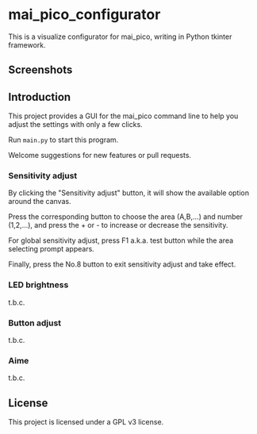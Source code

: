 # mai_pico_configurator

This is a visualize configurator for mai_pico, writing in Python tkinter framework.

## Screenshots

## Introduction

This project provides a GUI for the mai_pico command line to help you adjust the settings with only a few clicks.

Run `main.py` to start this program.

Welcome suggestions for new features or pull requests.

### Sensitivity adjust

By clicking the "Sensitivity adjust" button, it will show the available option around the canvas.

Press the corresponding button to choose the area (A,B,...) and number (1,2,...), and press the + or - to increase or decrease the sensitivity.

For global sensitivity adjust, press F1 a.k.a. test button while the area selecting prompt appears.

Finally, press the No.8 button to exit sensitivity adjust and take effect.

### LED brightness

t.b.c.

### Button adjust

t.b.c.

### Aime

t.b.c.

## License

This project is licensed under a GPL v3 license.